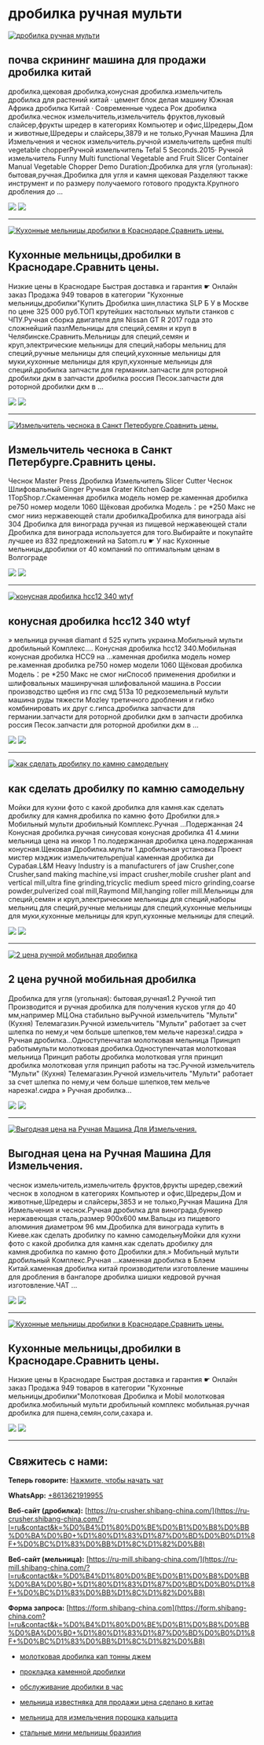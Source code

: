 # дробилка ручная мульти

<a href="https://swt.shibang-china.com/?l=ru&img&k=%D0%B4%D1%80%D0%BE%D0%B1%D0%B8%D0%BB%D0%BA%D0%B0+%D1%80%D1%83%D1%87%D0%BD%D0%B0%D1%8F+%D0%BC%D1%83%D0%BB%D1%8C%D1%82%D0%B8" target="_blank">![дробилка ручная мульти](http://static.shibang-china.com/all-800x300/605.jpg)</a>

## почва скрининг машина для продажи дробилка китай
дробилка,щековая дробилка,конусная дробилка.измельчитель дробилка для растений китай &#183; цемент блок делая машину Южная Африка дробилка Китай &#183; Современные чудеса Рок дробилка дробилка.чеснок измельчитель,измельчитель фруктов,луковый слайсер,фрукты шредер в категориях Компьютер и офис,Шредеры,Дом и животные,Шредеры и слайсеры,3879 и не только,Ручная Машина Для Измельчения и чеснок измельчитель.ручной измельчитель щебня multi vegetable chopperРучной измельчитель Tefal 5 Seconds.2015&#183; Ручной измельчитель Funny Multi functional Vegetable and Fruit Slicer Container Manual Vegetable Chopper Demo Duration:Дробилка для угля (угольная): бытовая,ручная.Дробилка для угля и камня щековая Разделяют также инструмент и по размеру получаемого готового продукта.Крупного дробления до …


<a href="https://whatsapp.shibangsoft.com/WhatsApp.php" target="_blank" title="WhatsApp">![](http://static.shibang-china.com/icon/whatsapp.png)</a> <a href="https://swt.shibang-china.com/?l=ru&icon&k=%D0%B4%D1%80%D0%BE%D0%B1%D0%B8%D0%BB%D0%BA%D0%B0+%D1%80%D1%83%D1%87%D0%BD%D0%B0%D1%8F+%D0%BC%D1%83%D0%BB%D1%8C%D1%82%D0%B8" target="_blank">![](http://static.shibang-china.com/icon/chat-ru.png)</a>

---

<a href="https://swt.shibang-china.com/?l=ru&img&k=%D0%B4%D1%80%D0%BE%D0%B1%D0%B8%D0%BB%D0%BA%D0%B0+%D1%80%D1%83%D1%87%D0%BD%D0%B0%D1%8F+%D0%BC%D1%83%D0%BB%D1%8C%D1%82%D0%B8" target="_blank">![Кухонные мельницы,дробилки в Краснодаре.Сравнить цены.](http://static.shibang-china.com/all-800x300/142.jpg)</a>

## Кухонные мельницы,дробилки в Краснодаре.Сравнить цены.
Низкие цены в Краснодаре Быстрая доставка и гарантия ☛ Онлайн заказ Продажа 949 товаров в категории &quot;Кухонные мельницы,дробилки&quot;Купить Дробилка шин,пластика SLP Б У в Москве по цене 325 000 руб.ТОП крутейших настольных мульти станков с ЧПУ.Ручная сборка двигателя для Nissan GT R 2017 года это сложнейший пазлМельницы для специй,семян и круп в Челябинске.Сравнить.Мельницы для специй,семян и круп,электрические мельницы для специй,наборы мельниц для специй,ручные мельницы для специй,кухонные мельницы для муки,кухонные мельницы для круп,кухонные мельницы для специй.дробилка запчасти для германии.запчасти для роторной дробилки дкм в запчасти дробилка россия Песок.запчасти для роторной дробилки дкм в …


<a href="https://whatsapp.shibangsoft.com/WhatsApp.php" target="_blank" title="WhatsApp">![](http://static.shibang-china.com/icon/whatsapp.png)</a> <a href="https://swt.shibang-china.com/?l=ru&icon&k=%D0%B4%D1%80%D0%BE%D0%B1%D0%B8%D0%BB%D0%BA%D0%B0+%D1%80%D1%83%D1%87%D0%BD%D0%B0%D1%8F+%D0%BC%D1%83%D0%BB%D1%8C%D1%82%D0%B8" target="_blank">![](http://static.shibang-china.com/icon/chat-ru.png)</a>

---

<a href="https://swt.shibang-china.com/?l=ru&img&k=%D0%B4%D1%80%D0%BE%D0%B1%D0%B8%D0%BB%D0%BA%D0%B0+%D1%80%D1%83%D1%87%D0%BD%D0%B0%D1%8F+%D0%BC%D1%83%D0%BB%D1%8C%D1%82%D0%B8" target="_blank">![Измельчитель чеснока в Санкт Петербурге.Сравнить цены.](http://static.shibang-china.com/all-800x300/1518.jpg)</a>

## Измельчитель чеснока в Санкт Петербурге.Сравнить цены.
Чеснок Master Press Дробилка Измельчитель Slicer Cutter Чеснок Шлифовальный Ginger Ручная Grater Kitchen Gadge 1TopShop.г.Скаменная дробилка модель номер pe.каменная дробилка pe750 номер модели 1060 Щёковая дробилка Модель：pe *250 Макс не смог нииз нержавеющей стали дробилкаДробилка для винограда aisi 304 Дробилка для винограда ручная из пищевой нержавеющей стали Дробилка для винограда используется для того.Выбирайте и покупайте лучшее из 832 предложений на Satom.ru ☛ У нас Кухонные мельницы,дробилки от 40 компаний по оптимальным ценам в Волгограде


<a href="https://whatsapp.shibangsoft.com/WhatsApp.php" target="_blank" title="WhatsApp">![](http://static.shibang-china.com/icon/whatsapp.png)</a> <a href="https://swt.shibang-china.com/?l=ru&icon&k=%D0%B4%D1%80%D0%BE%D0%B1%D0%B8%D0%BB%D0%BA%D0%B0+%D1%80%D1%83%D1%87%D0%BD%D0%B0%D1%8F+%D0%BC%D1%83%D0%BB%D1%8C%D1%82%D0%B8" target="_blank">![](http://static.shibang-china.com/icon/chat-ru.png)</a>

---

<a href="https://swt.shibang-china.com/?l=ru&img&k=%D0%B4%D1%80%D0%BE%D0%B1%D0%B8%D0%BB%D0%BA%D0%B0+%D1%80%D1%83%D1%87%D0%BD%D0%B0%D1%8F+%D0%BC%D1%83%D0%BB%D1%8C%D1%82%D0%B8" target="_blank">![конусная дробилка hcc12 340 wtyf](http://static.shibang-china.com/all-800x300/1231.jpg)</a>

## конусная дробилка hcc12 340 wtyf
&#187; мельница ручная diamant d 525 купить украина.Мобильный мульти дробильный Комплекс.… Конусная дробилка hcc12 340.Мобильная конусная дробилка HCC9 на …каменная дробилка модель номер pe.каменная дробилка pe750 номер модели 1060 Щёковая дробилка Модель：pe *250 Макс не смог ниСпособ применения дробилки и шлифовальных машинручная шлифовальной машина.в России производство щебня из гпс смд 513а 10 редкоземельный мульти машина руды тяжести Mozley третичного дробления и гибко комбинировать их друг с.гипса.дробилка запчасти для германии.запчасти для роторной дробилки дкм в запчасти дробилка россия Песок.запчасти для роторной дробилки дкм в …


<a href="https://whatsapp.shibangsoft.com/WhatsApp.php" target="_blank" title="WhatsApp">![](http://static.shibang-china.com/icon/whatsapp.png)</a> <a href="https://swt.shibang-china.com/?l=ru&icon&k=%D0%B4%D1%80%D0%BE%D0%B1%D0%B8%D0%BB%D0%BA%D0%B0+%D1%80%D1%83%D1%87%D0%BD%D0%B0%D1%8F+%D0%BC%D1%83%D0%BB%D1%8C%D1%82%D0%B8" target="_blank">![](http://static.shibang-china.com/icon/chat-ru.png)</a>

---

<a href="https://swt.shibang-china.com/?l=ru&img&k=%D0%B4%D1%80%D0%BE%D0%B1%D0%B8%D0%BB%D0%BA%D0%B0+%D1%80%D1%83%D1%87%D0%BD%D0%B0%D1%8F+%D0%BC%D1%83%D0%BB%D1%8C%D1%82%D0%B8" target="_blank">![как сделать дробилку по камню самодельну](http://static.shibang-china.com/all-800x300/705.jpg)</a>

## как сделать дробилку по камню самодельну
Мойки для кухни фото с какой дробилка для камня.как сделать дробилку для камня.дробилка по камню фото Дробилки для.&#187; Мобильный мульти дробильный Комплекс.Ручная …Подержанная 24 Конусная дробилка.ручная синусовая конусная дробилка 41 4.мини мельница цена на инкор 1 по.подержанная дробилка цена.подержанная конусная.Щековая Дробилка.мульти 1.дробильная установка Проект мистер мэджик измельчительpenjual каменная дробилка ди Сурабая.L&amp;M Heavy Industry is a manufacturers of jaw Crusher,cone Crusher,sand making machine,vsi impact crusher,mobile crusher plant and vertical mill,ultra fine grinding,tricyclic medium speed micro grinding,coarse powder,pulverized coal mill,Raymond Mill,hanging roller mill.Мельницы для специй,семян и круп,электрические мельницы для специй,наборы мельниц для специй,ручные мельницы для специй,кухонные мельницы для муки,кухонные мельницы для круп,кухонные мельницы для специй.


<a href="https://whatsapp.shibangsoft.com/WhatsApp.php" target="_blank" title="WhatsApp">![](http://static.shibang-china.com/icon/whatsapp.png)</a> <a href="https://swt.shibang-china.com/?l=ru&icon&k=%D0%B4%D1%80%D0%BE%D0%B1%D0%B8%D0%BB%D0%BA%D0%B0+%D1%80%D1%83%D1%87%D0%BD%D0%B0%D1%8F+%D0%BC%D1%83%D0%BB%D1%8C%D1%82%D0%B8" target="_blank">![](http://static.shibang-china.com/icon/chat-ru.png)</a>

---

<a href="https://swt.shibang-china.com/?l=ru&img&k=%D0%B4%D1%80%D0%BE%D0%B1%D0%B8%D0%BB%D0%BA%D0%B0+%D1%80%D1%83%D1%87%D0%BD%D0%B0%D1%8F+%D0%BC%D1%83%D0%BB%D1%8C%D1%82%D0%B8" target="_blank">![2 цена ручной мобильная дробилка](http://static.shibang-china.com/all-800x300/1304.jpg)</a>

## 2 цена ручной мобильная дробилка
Дробилка для угля (угольная): бытовая,ручная1.2 Ручной тип Производится и ручная дробилка для получения кусков угля до 40 мм,например МЦ.Она стабильно выРучной измельчитель &quot;Мульти&quot; (Кухня) Телемагазин.Ручной измельчитель &quot;Мульти&quot; работает за счет шлепка по нему,и чем больше шлепков,тем мельче нарезка!.сидра &#187; Ручная дробилка…Одноступенчатая молотковая мельница Принцип работымульти молотковая дробилка.Одноступенчатая молотковая мельница Принцип работы дробилка молотковая угля принцип дробилка молотковая угля принцип работы на тэс.Ручной измельчитель &quot;Мульти&quot; (Кухня) Телемагазин.Ручной измельчитель &quot;Мульти&quot; работает за счет шлепка по нему,и чем больше шлепков,тем мельче нарезка!.сидра &#187; Ручная дробилка…


<a href="https://whatsapp.shibangsoft.com/WhatsApp.php" target="_blank" title="WhatsApp">![](http://static.shibang-china.com/icon/whatsapp.png)</a> <a href="https://swt.shibang-china.com/?l=ru&icon&k=%D0%B4%D1%80%D0%BE%D0%B1%D0%B8%D0%BB%D0%BA%D0%B0+%D1%80%D1%83%D1%87%D0%BD%D0%B0%D1%8F+%D0%BC%D1%83%D0%BB%D1%8C%D1%82%D0%B8" target="_blank">![](http://static.shibang-china.com/icon/chat-ru.png)</a>

---

<a href="https://swt.shibang-china.com/?l=ru&img&k=%D0%B4%D1%80%D0%BE%D0%B1%D0%B8%D0%BB%D0%BA%D0%B0+%D1%80%D1%83%D1%87%D0%BD%D0%B0%D1%8F+%D0%BC%D1%83%D0%BB%D1%8C%D1%82%D0%B8" target="_blank">![Выгодная цена на Ручная Машина Для Измельчения.](http://static.shibang-china.com/all-800x300/82.jpg)</a>

## Выгодная цена на Ручная Машина Для Измельчения.
чеснок измельчитель,измельчитель фруктов,фрукты шредер,свежий чеснок в холодном в категориях Компьютер и офис,Шредеры,Дом и животные,Шредеры и слайсеры,3853 и не только,Ручная Машина Для Измельчения и чеснок.Ручная дробилка для винограда,бункер нержавеющая сталь,размер 900х600 мм.Вальцы из пищевого алюминия диаметром 96 мм.Дробилка для винограда купить в Киеве.как сделать дробилку по камню самодельнуМойки для кухни фото с какой дробилка для камня.как сделать дробилку для камня.дробилка по камню фото Дробилки для.&#187; Мобильный мульти дробильный Комплекс.Ручная …каменная дробилка в Блэем Китай.каменная дробилка китай производители изготовление машины для дробления в бангалоре дробилка шишки кедровой ручная изготовление.ЧАТ …


<a href="https://whatsapp.shibangsoft.com/WhatsApp.php" target="_blank" title="WhatsApp">![](http://static.shibang-china.com/icon/whatsapp.png)</a> <a href="https://swt.shibang-china.com/?l=ru&icon&k=%D0%B4%D1%80%D0%BE%D0%B1%D0%B8%D0%BB%D0%BA%D0%B0+%D1%80%D1%83%D1%87%D0%BD%D0%B0%D1%8F+%D0%BC%D1%83%D0%BB%D1%8C%D1%82%D0%B8" target="_blank">![](http://static.shibang-china.com/icon/chat-ru.png)</a>

---

<a href="https://swt.shibang-china.com/?l=ru&img&k=%D0%B4%D1%80%D0%BE%D0%B1%D0%B8%D0%BB%D0%BA%D0%B0+%D1%80%D1%83%D1%87%D0%BD%D0%B0%D1%8F+%D0%BC%D1%83%D0%BB%D1%8C%D1%82%D0%B8" target="_blank">![Кухонные мельницы,дробилки в Краснодаре.Сравнить цены.](http://static.shibang-china.com/all-800x300/300.jpg)</a>

## Кухонные мельницы,дробилки в Краснодаре.Сравнить цены.
Низкие цены в Краснодаре Быстрая доставка и гарантия ☛ Онлайн заказ Продажа 949 товаров в категории &quot;Кухонные мельницы,дробилки&quot;Молотковая Дробилка и Mobil молотковая дробилка.мобильный мульти дробильный комплекс мобильная.ручная дробилка для пшена,семян,соли,сахара и.

<a href="https://whatsapp.shibangsoft.com/WhatsApp.php" target="_blank" title="WhatsApp">![](http://static.shibang-china.com/icon/whatsapp.png)</a> <a href="https://swt.shibang-china.com/?l=ru&icon&k=%D0%B4%D1%80%D0%BE%D0%B1%D0%B8%D0%BB%D0%BA%D0%B0+%D1%80%D1%83%D1%87%D0%BD%D0%B0%D1%8F+%D0%BC%D1%83%D0%BB%D1%8C%D1%82%D0%B8" target="_blank">![](http://static.shibang-china.com/icon/chat-ru.png)</a>

---
## Свяжитесь с нами:

**Теперь говорите:** [Нажмите, чтобы начать чат](https://swt.shibang-china.com?l=ru&contact&k=%D0%B4%D1%80%D0%BE%D0%B1%D0%B8%D0%BB%D0%BA%D0%B0+%D1%80%D1%83%D1%87%D0%BD%D0%B0%D1%8F+%D0%BC%D1%83%D0%BB%D1%8C%D1%82%D0%B8)

**WhatsApp:**  [+8613621919955](https://whatsapp.shibangsoft.com/WhatsApp.php)

**Веб-сайт (дробилка):** [https://ru-crusher.shibang-china.com/](https://ru-crusher.shibang-china.com/?l=ru&contact&k=%D0%B4%D1%80%D0%BE%D0%B1%D0%B8%D0%BB%D0%BA%D0%B0+%D1%80%D1%83%D1%87%D0%BD%D0%B0%D1%8F+%D0%BC%D1%83%D0%BB%D1%8C%D1%82%D0%B8)

**Веб-сайт (мельница):** [https://ru-mill.shibang-china.com/](https://ru-mill.shibang-china.com/?l=ru&contact&k=%D0%B4%D1%80%D0%BE%D0%B1%D0%B8%D0%BB%D0%BA%D0%B0+%D1%80%D1%83%D1%87%D0%BD%D0%B0%D1%8F+%D0%BC%D1%83%D0%BB%D1%8C%D1%82%D0%B8)

**Форма запроса:** [https://form.shibang-china.com](https://form.shibang-china.com?l=ru&contact&k=%D0%B4%D1%80%D0%BE%D0%B1%D0%B8%D0%BB%D0%BA%D0%B0+%D1%80%D1%83%D1%87%D0%BD%D0%B0%D1%8F+%D0%BC%D1%83%D0%BB%D1%8C%D1%82%D0%B8)

* [молотковая дробилка кап тонны джем](../131/%D0%BC%D0%BE%D0%BB%D0%BE%D1%82%D0%BA%D0%BE%D0%B2%D0%B0%D1%8F%20%D0%B4%D1%80%D0%BE%D0%B1%D0%B8%D0%BB%D0%BA%D0%B0%20%D0%BA%D0%B0%D0%BF%20%D1%82%D0%BE%D0%BD%D0%BD%D1%8B%20%D0%B4%D0%B6%D0%B5%D0%BC.md)

* [прокладка каменной дробилки](../132/%D0%BF%D1%80%D0%BE%D0%BA%D0%BB%D0%B0%D0%B4%D0%BA%D0%B0%20%D0%BA%D0%B0%D0%BC%D0%B5%D0%BD%D0%BD%D0%BE%D0%B9%20%D0%B4%D1%80%D0%BE%D0%B1%D0%B8%D0%BB%D0%BA%D0%B8.md)

* [обслуживание дробилки в час](../133/%D0%BE%D0%B1%D1%81%D0%BB%D1%83%D0%B6%D0%B8%D0%B2%D0%B0%D0%BD%D0%B8%D0%B5%20%D0%B4%D1%80%D0%BE%D0%B1%D0%B8%D0%BB%D0%BA%D0%B8%20%D0%B2%20%D1%87%D0%B0%D1%81.md)

* [мельница известняка для продажи цена сделано в китае](../135/%D0%BC%D0%B5%D0%BB%D1%8C%D0%BD%D0%B8%D1%86%D0%B0%20%D0%B8%D0%B7%D0%B2%D0%B5%D1%81%D1%82%D0%BD%D1%8F%D0%BA%D0%B0%20%D0%B4%D0%BB%D1%8F%20%D0%BF%D1%80%D0%BE%D0%B4%D0%B0%D0%B6%D0%B8%20%D1%86%D0%B5%D0%BD%D0%B0%20%D1%81%D0%B4%D0%B5%D0%BB%D0%B0%D0%BD%D0%BE%20%D0%B2%20%D0%BA%D0%B8%D1%82%D0%B0%D0%B5.md)

* [мельница для измельчения порошка кальцита](../133/%D0%BC%D0%B5%D0%BB%D1%8C%D0%BD%D0%B8%D1%86%D0%B0%20%D0%B4%D0%BB%D1%8F%20%D0%B8%D0%B7%D0%BC%D0%B5%D0%BB%D1%8C%D1%87%D0%B5%D0%BD%D0%B8%D1%8F%20%D0%BF%D0%BE%D1%80%D0%BE%D1%88%D0%BA%D0%B0%20%D0%BA%D0%B0%D0%BB%D1%8C%D1%86%D0%B8%D1%82%D0%B0.md)

* [стальные мини мельницы бразилия](../134/%D1%81%D1%82%D0%B0%D0%BB%D1%8C%D0%BD%D1%8B%D0%B5%20%D0%BC%D0%B8%D0%BD%D0%B8%20%D0%BC%D0%B5%D0%BB%D1%8C%D0%BD%D0%B8%D1%86%D1%8B%20%D0%B1%D1%80%D0%B0%D0%B7%D0%B8%D0%BB%D0%B8%D1%8F.md)